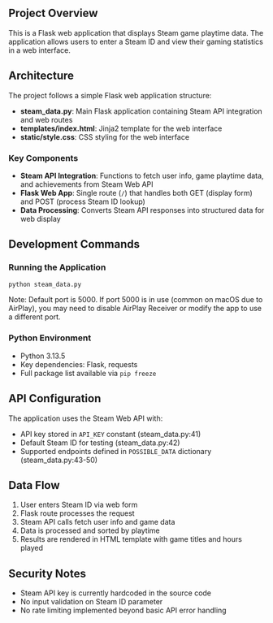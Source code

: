 ## Project Overview

This is a Flask web application that displays Steam game playtime data. The application allows users to enter a Steam ID and view their gaming statistics in a web interface.

## Architecture

The project follows a simple Flask web application structure:

- **steam_data.py**: Main Flask application containing Steam API integration and web routes
- **templates/index.html**: Jinja2 template for the web interface
- **static/style.css**: CSS styling for the web interface

### Key Components

- **Steam API Integration**: Functions to fetch user info, game playtime data, and achievements from Steam Web API
- **Flask Web App**: Single route (`/`) that handles both GET (display form) and POST (process Steam ID lookup)
- **Data Processing**: Converts Steam API responses into structured data for web display

## Development Commands

### Running the Application
```bash
python steam_data.py
```
Note: Default port is 5000. If port 5000 is in use (common on macOS due to AirPlay), you may need to disable AirPlay Receiver or modify the app to use a different port.

### Python Environment
- Python 3.13.5
- Key dependencies: Flask, requests
- Full package list available via `pip freeze`

## API Configuration

The application uses the Steam Web API with:
- API key stored in `API_KEY` constant (steam_data.py:41)
- Default Steam ID for testing (steam_data.py:42)
- Supported endpoints defined in `POSSIBLE_DATA` dictionary (steam_data.py:43-50)

## Data Flow

1. User enters Steam ID via web form
2. Flask route processes the request
3. Steam API calls fetch user info and game data
4. Data is processed and sorted by playtime
5. Results are rendered in HTML template with game titles and hours played

## Security Notes

- Steam API key is currently hardcoded in the source code
- No input validation on Steam ID parameter
- No rate limiting implemented beyond basic API error handling

